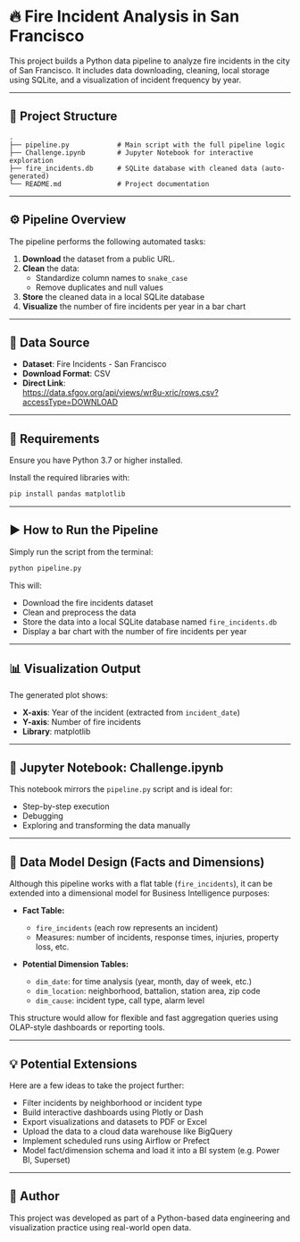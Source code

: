 # 🔥 Fire Incident Analysis in San Francisco

This project builds a Python data pipeline to analyze fire incidents in the city of San Francisco. It includes data downloading, cleaning, local storage using SQLite, and a visualization of incident frequency by year.

---

## 📁 Project Structure

```
.
├── pipeline.py            # Main script with the full pipeline logic
├── Challenge.ipynb        # Jupyter Notebook for interactive exploration
├── fire_incidents.db      # SQLite database with cleaned data (auto-generated)
└── README.md              # Project documentation
```

---

## ⚙️ Pipeline Overview

The pipeline performs the following automated tasks:

1. **Download** the dataset from a public URL.
2. **Clean** the data:
   - Standardize column names to `snake_case`
   - Remove duplicates and null values
3. **Store** the cleaned data in a local SQLite database
4. **Visualize** the number of fire incidents per year in a bar chart

---

## 🔗 Data Source

- **Dataset**: Fire Incidents - San Francisco
- **Download Format**: CSV
- **Direct Link**:  
  https://data.sfgov.org/api/views/wr8u-xric/rows.csv?accessType=DOWNLOAD

---

## 🧰 Requirements

Ensure you have Python 3.7 or higher installed.

Install the required libraries with:

```bash
pip install pandas matplotlib
```

---

## ▶️ How to Run the Pipeline

Simply run the script from the terminal:

```bash
python pipeline.py
```

This will:

- Download the fire incidents dataset
- Clean and preprocess the data
- Store the data into a local SQLite database named `fire_incidents.db`
- Display a bar chart with the number of fire incidents per year

---

## 📊 Visualization Output

The generated plot shows:

- **X-axis**: Year of the incident (extracted from `incident_date`)
- **Y-axis**: Number of fire incidents
- **Library**: matplotlib

---

## 🧪 Jupyter Notebook: Challenge.ipynb

This notebook mirrors the `pipeline.py` script and is ideal for:

- Step-by-step execution
- Debugging
- Exploring and transforming the data manually

---

## 📐 Data Model Design (Facts and Dimensions)

Although this pipeline works with a flat table (`fire_incidents`), it can be extended into a dimensional model for Business Intelligence purposes:

- **Fact Table:**
  - `fire_incidents` (each row represents an incident)
  - Measures: number of incidents, response times, injuries, property loss, etc.

- **Potential Dimension Tables:**
  - `dim_date`: for time analysis (year, month, day of week, etc.)
  - `dim_location`: neighborhood, battalion, station area, zip code
  - `dim_cause`: incident type, call type, alarm level

This structure would allow for flexible and fast aggregation queries using OLAP-style dashboards or reporting tools.

---

## 💡 Potential Extensions

Here are a few ideas to take the project further:

- Filter incidents by neighborhood or incident type
- Build interactive dashboards using Plotly or Dash
- Export visualizations and datasets to PDF or Excel
- Upload the data to a cloud data warehouse like BigQuery
- Implement scheduled runs using Airflow or Prefect
- Model fact/dimension schema and load it into a BI system (e.g. Power BI, Superset)

---

## 📌 Author

This project was developed as part of a Python-based data engineering and visualization practice using real-world open data.
